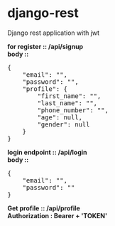 # django-rest
Django rest application with jwt 

<b>
for register  :: /api/signup<br>
body :: 
</b>
<pre>
{
    "email": "",
    "password": "",
    "profile": {
        "first_name": "",
        "last_name": "",
        "phone_number": "",
        "age": null,
        "gender": null
    }
}
</pre>
<b>
login endpoint :: /api/login<br>
body ::
</b>
<pre>
{
    "email": "",
    "password": ""
}
</pre>
<b>
Get profile :: /api/profile<br>
Authorization : Bearer + 'TOKEN'
</b>
